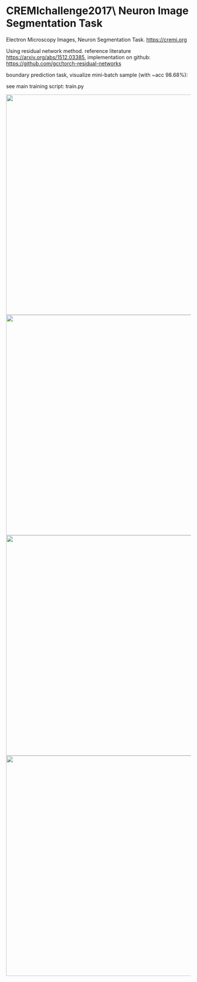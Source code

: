 # CREMIchallenge2017\ Neuron Image Segmentation Task
Electron Microscopy Images, Neuron Segmentation Task. https://cremi.org 

Using residual network method. reference literature https://arxiv.org/abs/1512.03385, implementation on github: https://github.com/gcr/torch-residual-networks



boundary prediction task, visualize mini-batch sample (with ~acc 98.68%):

see main training script: train.py

<img src="https://github.com/celisun/cremi/blob/master/6p.png" width="600">
<img src="https://raw.githubusercontent.com/celisun/CREMIchallenge2017_segmentation_task/master/*Filtered%20Mask.png" width="600">
<img src="https://raw.githubusercontent.com/celisun/CREMIchallenge2017_segmentation_task/master/*Visualize%20Boundary.png" width="600">
<img src="https://raw.githubusercontent.com/celisun/CREMIchallenge2017_segmentation_task/master/rot.png" width="600">




